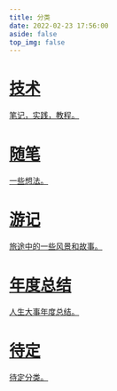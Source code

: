 ```yaml
---
title: 分类
date: 2022-02-23 17:56:00
aside: false
top_img: false
---
```


<style>
  #libCategories .card-wrap:hover .card-info:after {
    width: 300%;
  }
</style>
<link rel="stylesheet" type="text/css" href="https://npm.elemecdn.com/js-heo@1.0.11/3dCard/no3d.css">

<div id='libCategories'>
<div id="lib-cards" class="container">

<a href='javascript:void(0);' onClick='pjax.loadUrl("/categories/前端开发/")'>
    <card data-image="https://bucket.jhpast.life/cdn-cgi/imagedelivery/s0Dxqb8eFXuEhS1LLUbikA/45fd6030-ba02-40e2-d9c8-0c8aaf6a4b00/public">
        <h1 slot="header">技术</h1>
        <p slot="content">笔记，实践，教程。</p>
    </card>
</a>

<a href='javascript:void(0);' onClick='pjax.loadUrl("/categories/大学生涯/")'>
    <card data-image="https://bucket.jhpast.life/cdn-cgi/imagedelivery/s0Dxqb8eFXuEhS1LLUbikA/45fd6030-ba02-40e2-d9c8-0c8aaf6a4b00/public">
        <h1 slot="header">随笔</h1>
        <p slot="content">一些想法。</p>
    </card>
</a>

<a href='javascript:void(0);' onClick='pjax.loadUrl("/categories/生活日常/")'>
    <card data-image="https://bucket.jhpast.life/cdn-cgi/imagedelivery/s0Dxqb8eFXuEhS1LLUbikA/45fd6030-ba02-40e2-d9c8-0c8aaf6a4b00/public">
        <h1 slot="header">游记</h1>
        <p slot="content">旅途中的一些风景和故事。</p>
    </card>
</a>

<a href='javascript:void(0);' onClick='pjax.loadUrl("/categories/年度总结/")'>
    <card data-image="https://bucket.jhpast.life/cdn-cgi/imagedelivery/s0Dxqb8eFXuEhS1LLUbikA/45fd6030-ba02-40e2-d9c8-0c8aaf6a4b00/public">
        <h1 slot="header">年度总结</h1>
        <p slot="content">人生大事年度总结。</p>
    </card>
</a>

<a href='javascript:void(0);' onClick='pjax.loadUrl("/categories/AnZhiYu/")'>
    <card data-image="https://bucket.jhpast.life/cdn-cgi/imagedelivery/s0Dxqb8eFXuEhS1LLUbikA/45fd6030-ba02-40e2-d9c8-0c8aaf6a4b00/public">
        <h1 slot="header">待定</h1>
        <p slot="content">待定分类。</p>
    </card>
</a>

</div>
</div>

<script src='https://lf6-cdn-tos.bytecdntp.com/cdn/expire-1-M/vue/2.6.14/vue.min.js' data-pjax></script>
<script type="text/javascript" src="https://npm.elemecdn.com/anzhiyu-theme-static@1.0.7/no3d/no3d.js" data-pjax></script>
